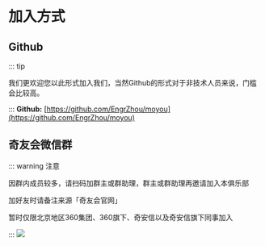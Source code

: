 # 加入方式

## Github

::: tip

我们更欢迎您以此形式加入我们，当然Github的形式对于非技术人员来说，门槛会比较高。

:::
**Github:** [https://github.com/EngrZhou/moyou](https://github.com/EngrZhou/moyou)

## 奇友会微信群

::: warning 注意

因群内成员较多，请扫码加群主或群助理，群主或群助理再邀请加入本俱乐部

加好友时请备注来源「奇友会官网」

暂时仅限北京地区360集团、360旗下、奇安信以及奇安信旗下同事加入

:::
![](https://ae01.alicdn.com/kf/HTB166ytRxnaK1RjSZFtq6zC2VXae.jpg)